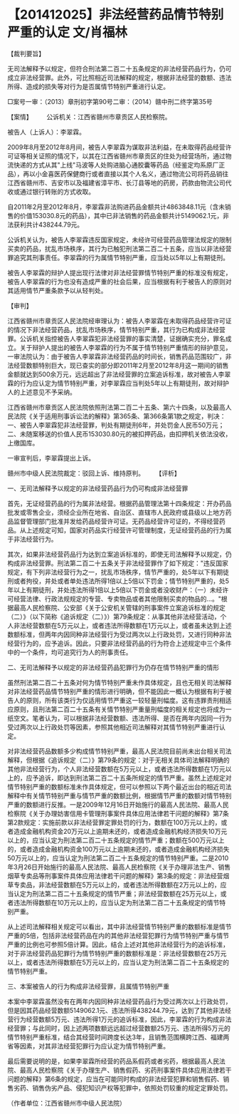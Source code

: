 # 【201412025】非法经营药品情节特别严重的认定 文/肖福林

【裁判要旨】

无司法解释予以规定，但符合刑法第二百二十五条规定的非法经营药品行为，仍可成立非法经营罪。此外，可比照相近司法解释的规定，根据非法经营的数额、违法所得、造成的损失等对行为是否属情节特别严重进行认定。

□案号一审：（2013）章刑初字第90号二审：（2014）赣中刑二终字第35号

【案情】 　　公诉机关：江西省赣州市章贡区人民检察院。

被告人（上诉人）：李翠霖。

2009年8月至2012年8月间，被告人李翠霖为谋取非法利益，在未取得药品经营许可证等相关证照的情况下，以其在江西省赣州市章贡区的住处为经营场所，通过物流快递的方式从其"上线"马波等人处购进脑心通胶囊等药品（经鉴定均系原厂正品），再以小金喜医药保健商行或者直接以其个人名义，通过物流公司将药品销往江西省赣州市、吉安市以及福建省漳平市、长汀县等地的药房，药款由物流公司代收或通过银行转账的方式收取。

自2011年2月至2012年8月，李翠霖非法购进药品金额共计4863848.11元（含未销售的价值153030.8元的药品），其中已非法销售的药品金额共计5149062.1元，非法获利共计438244.79元。

公诉机关认为，被告人李翠霖违反国家规定，未经许可经营药品管理法规定的限制买卖的药品，扰乱市场秩序，其行为已触犯刑法第二百二十五条，应当以非法经营罪追究其刑事责任。李翠霖的行为属情节特别严重，应当处以5年以上有期徒刑。

被告人李翠霖的辩护人提出现行法律对非法经营罪情节特别严重的标准没有规定，被告人李翠霖的行为也没有造成严重的社会后果，应当根据有利于被告人的原则对其适用情节严重条款予以从轻判处。

【审判】

江西省赣州市章贡区人民法院经审理认为：被告人李翠霖在未取得药品经营许可证的情况下非法经营药品，扰乱市场秩序，情节特别严重，其行为已构成非法经营罪。公诉机关指控被告人李翠霖犯非法经营罪的事实清楚，证据确实充分，罪名成立。关于辩护人提出的被告人李翠霖的行为不属于情节特别严重情形的辩护意见，一审法院认为：由于被告人李翠霖非法经营药品的时间长，销售药品范围较广，非法经营数额特别巨大，现已查实的部分即2011年2月至2012年8月这一期间的销售金额就达到500余万元，远远超出了非法经营罪的立案追诉标准，故对被告人李翠霖的行为应认定为情节特别严重，对李翠霖应当判处5年以上有期徒刑，故对辩护人的上述意见不予采纳。

江西省赣州市章贡区人民法院依照刑法第二百二十五条、第六十四条，以及最高人民法院《关于适用刑事诉讼法的解释》第365条、第366条第1款之规定，判决：一、被告人李翠霖犯非法经营罪，判处有期徒刑6年，并处罚金人民币50万元；二、未随案移送的价值人民币153030.80元的被扣押药品，由扣押机关依法没收，上缴国库。

一审宣判后，李翠霖提出上诉。

赣州市中级人民法院裁定：驳回上诉、维持原判。 　　【评析】

一、无司法解释予以规定的非法经营药品行为仍可构成非法经营罪

首先，无证经营药品的行为属非法经营。根据药品管理法第十四条规定：开办药品批发或零售企业，须经企业所在地省、自治区、直辖市人民政府或县级以上地方药品监督管理部门批准并发给药品经营许可证。无药品经营许可证的，不得经营药品。从上述规定可知，国家对药品实行经营许可管理制度，无证经营药品的行为属于非法经营行为。

其次，如果非法经营药品行为达到立案追诉标准的，即使无司法解释予以规定，仍构成非法经营罪。刑法第二百二十五条关于非法经营罪作了如下规定："违反国家规定，有下列非法经营行为之一，扰乱市场秩序，情节严重的，处5年以下有期徒刑或者拘役，并处或者单处违法所得1倍以上5倍以下罚金；情节特别严重的，处5年以上有期徒刑，并处违法所得1倍以上5倍以下罚金或者没收财产：（一）未经许可经营法律、行政法规规定的专营、专卖物品或者其他限制买卖的物品的...。"根据最高人民检察院、公安部《关于公安机关管辖的刑事案件立案追诉标准的规定（二）》（以下简称《追诉规定（二）》）第79条规定：从事其他非法经营活动，个人非法经营数额在5万元以上，或者违法所得数额在1万元以上，或者虽未达到上述数额标准，但两年内因同种非法经营行为受过两次以上行政处罚，又进行同种非法经营行为的，应予追诉。因此，只要非法经营药品的行为符合上述规定中三个条件中的一个条件，均可追究行为人的刑事责任。

二、无司法解释予以规定的非法经营药品犯罪行为仍存在情节特别严重的情形

虽然刑法第二百二十五条对何为情节特别严重未作具体规定，且也无相关司法解释对非法经营药品情节特别严重的情形进行明确，但不能因此一概认为根据有利于被告人的原则，所有该类行为仅适用情节严重这一较轻量刑幅度。这有违罪责刑相适应原则，且刑法第二百二十五条有关情节特别严重量刑幅度的相关规定也将成为一纸空文。笔者认为，可以根据非法经营数额、违法所得、是否在两年内因同一行为受过两次以上行政处罚等因素，参照其他相近司法解释对其情节特别严重进行认定。

对非法经营药品数额多少构成情节特别严重，最高人民法院目前尚未出台相关司法解释，但根据《追诉规定（二）》第79条的规定：对于无相关具体司法解释明确的其他非法经营行为，个人非法经营数额在5万元以上，或者违法所得数额在1万元以上的，应予追诉，即达到刑法第二百二十五条所规定的情节严重。虽然上述规定对情节特别严重的数额标准未作具体规定，但可以参照以下两个最近出台的相近司法解释中有关情节特别严重与情节严重的数额比例，根据情节严重的数额对情节特别严重的数额进行反推。一是2009年12月16日开始施行的最高人民法院、最高人民检察院《关于办理妨害信用卡管理刑事案件具体应用法律若干问题的解释》第7条第2款规定：实施前款以非法经营罪定罪处罚的行为，数额在100万元以上的，或者造成金融机构资金20万元以上逾期未还的，或者造成金融机构经济损失10万元以上的，应当认定为刑法第二百二十五条规定的情节严重；数额在500万元以上的，或者造成金融机构资金100万元以上逾期未还的，或者造成金融机构经济损失50万元以上的，应当认定为刑法第二百二十五条规定的情节特别严重。二是2010年3月26日开始施行的最高人民法院、最高人民检察院《关于办理非法生产、销售烟草专卖品等刑事案件具体应用法律若干问题的解释》第3条的规定：非法经营烟草专卖品，非法经营数额在5万元以上的，或者违法所得数额在2万元以上的，应当认定为刑法第二百二十五条规定的情节严重；非法经营数额在25万元以上，或者违法所得数额在10万元以上的，应当认定为刑法第二百二十五条规定的情节特别严重。

从上述司法解释相关规定可以看出，其中非法经营情节特别严重的数额标准是情节严重的5倍，包括非法经营药品在内的其他非法经营犯罪行为情节特别严重与情节严重的比例也可参照5倍计算。因此，结合上述对其他非法经营行为的追诉标准，对于非法经营药品犯罪行为情节特别严重的数额标准是：非法经营数额在25万元以上，或者违法所得数额在5万元以上的，应当认定为刑法第二百二十五条规定的情节特别严重。

三、本案被告人的行为构成非法经营罪，且属情节特别严重

本案中李翠霖虽然没有在两年内因同种非法经营药品行为受过两次以上行政处罚，但是因其药品经营数额5149062.1元、违法所得438244.79元，达到了其他非法经营行为经营数额5万元、违法所得1万元的追诉标准，因此，李翠霖的行为构成非法经营罪；与此同时，因上述两项数额远远超过经营数额25万元、违法所得5万元的情节特别严重标准，结合其经营时间跨度长达3年，且销售范围横跨江西、福建两省等因素，对其非法经营犯罪行为应认定为情节特别严重。

最后需要说明的是，如果李翠霖所经营的药品系假药或者劣药，根据最高人民法院、最高人民检察院《关于办理生产、销售假药、劣药刑事案件具体应用法律若干问题的解释》第6条的规定，应当在可能同时构成的非法经营犯罪和销售假药、销售劣药、销售伪劣产品、侵犯知识产权等犯罪中，依照处罚较重的规定定罪处罚。

（作者单位：江西省赣州市中级人民法院）